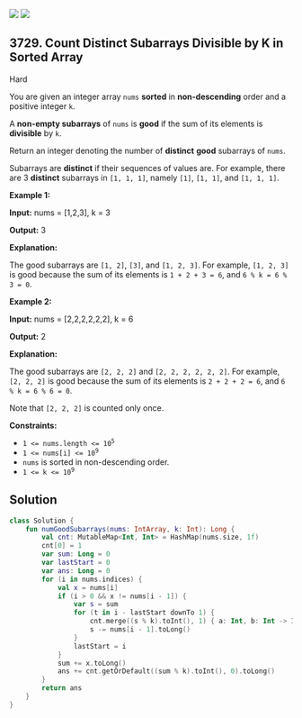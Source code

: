 [![](https://img.shields.io/github/stars/javadev/LeetCode-in-Kotlin?label=Stars&style=flat-square)](https://github.com/javadev/LeetCode-in-Kotlin)
[![](https://img.shields.io/github/forks/javadev/LeetCode-in-Kotlin?label=Fork%20me%20on%20GitHub%20&style=flat-square)](https://github.com/javadev/LeetCode-in-Kotlin/fork)

## 3729\. Count Distinct Subarrays Divisible by K in Sorted Array

Hard

You are given an integer array `nums` **sorted** in **non-descending** order and a positive integer `k`.

A ****non-empty subarrays**** of `nums` is **good** if the sum of its elements is **divisible** by `k`.

Return an integer denoting the number of **distinct** **good** subarrays of `nums`.

Subarrays are **distinct** if their sequences of values are. For example, there are 3 **distinct** subarrays in `[1, 1, 1]`, namely `[1]`, `[1, 1]`, and `[1, 1, 1]`.

**Example 1:**

**Input:** nums = [1,2,3], k = 3

**Output:** 3

**Explanation:**

The good subarrays are `[1, 2]`, `[3]`, and `[1, 2, 3]`. For example, `[1, 2, 3]` is good because the sum of its elements is `1 + 2 + 3 = 6`, and `6 % k = 6 % 3 = 0`.

**Example 2:**

**Input:** nums = [2,2,2,2,2,2], k = 6

**Output:** 2

**Explanation:**

The good subarrays are `[2, 2, 2]` and `[2, 2, 2, 2, 2, 2]`. For example, `[2, 2, 2]` is good because the sum of its elements is `2 + 2 + 2 = 6`, and `6 % k = 6 % 6 = 0`.

Note that `[2, 2, 2]` is counted only once.

**Constraints:**

*   <code>1 <= nums.length <= 10<sup>5</sup></code>
*   <code>1 <= nums[i] <= 10<sup>9</sup></code>
*   `nums` is sorted in non-descending order.
*   <code>1 <= k <= 10<sup>9</sup></code>

## Solution

```kotlin
class Solution {
    fun numGoodSubarrays(nums: IntArray, k: Int): Long {
        val cnt: MutableMap<Int, Int> = HashMap(nums.size, 1f)
        cnt[0] = 1
        var sum: Long = 0
        var lastStart = 0
        var ans: Long = 0
        for (i in nums.indices) {
            val x = nums[i]
            if (i > 0 && x != nums[i - 1]) {
                var s = sum
                for (t in i - lastStart downTo 1) {
                    cnt.merge((s % k).toInt(), 1) { a: Int, b: Int -> Integer.sum(a, b) }
                    s -= nums[i - 1].toLong()
                }
                lastStart = i
            }
            sum += x.toLong()
            ans += cnt.getOrDefault((sum % k).toInt(), 0).toLong()
        }
        return ans
    }
}
```